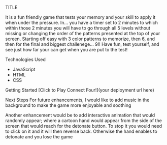 TITLE

It is a fun friendly game that tests your memory and your skill to apply it when under the pressure. In... you have a timer set to 2 minutes to which within those 2 minutes you will have to go through all 5 levels without missing or changing the order of the patterns presented at the top of your screen. Starting off easy with 3 color patterns to memorize, then 6, and then for the final and biggest challenege... 9!! Have fun, test yourself, and see just how far your can get when you are put to the test!

Technologies Used
- JavaScript
- HTML
- CSS

Getting Started
[Click to Play Connect Four!](your deployment url here)

Next Steps
For future enhancements, I would like to add music in the background to make the game more
enjoyable and soothing

Another enhancement would be to add interactive animation that would randomly appear; 
where a cartoon hand would appear from the side of the screen that would reach for the detonate button. 
To stop it you would need to click on it and it will then reverse back. Otherwise the hand enables 
to detonate and you lose the game